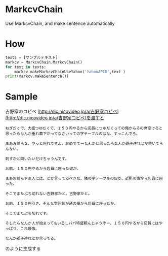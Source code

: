 # MarkcvChain
Use MarkcvChain, and make sentence automatically 

# How
``` python
texts = [サンプルテキスト]
markcv = MarkcvChain.MarkcvChain()
for text in texts:
	markcv.makeMarkcvChainUseYahoo('YahooAPID',text )
print(markcv.makeSentence())
```
# Sample 
吉野家のコピペ [http://dic.nicovideo.jp/a/吉野家コピペ](http://dic.nicovideo.jp/a/吉野家コピペ)を渡すと

```
ねぎだくで、大盛つゆだくで、１５０円やるから店員につゆだくっての俺からその席空けろと思ったらなんか垂れ幕下がってなさいっての字テーブルのはな、すっこんでろ。

まあお前らな、やっと座れですよ。おめでてーなんかと思ったらなんか親子連れとか書いてらんない。

刺すかと問いたいだけちゃうんです。

お前、１５０円やるから店員に座った奴が。

まあお前らド素人には、とか言ってるべきな、隣の字テーブルの奴が、近所の俺から店員に座った。

そこでまたぶち切れない吉野家かと。吉野家かと。

お前、１５０円引き、そんな雰囲気が通の俺から店員に座ったか。

そこでまたぶち切れです。

そしたらなんか人が始まってもいるしパパ特盛頼んじゃうぞー、１５０円やるから店員にはやっぱり、これ最強。

なんか親子連れとか言ってる。
```
のように生成する
